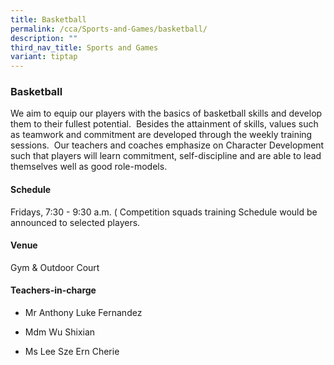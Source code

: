 ```yaml
---
title: Basketball
permalink: /cca/Sports-and-Games/basketball/
description: ""
third_nav_title: Sports and Games
variant: tiptap
---
```

<h3>Basketball</h3>
<p>We aim to equip our players with the basics of basketball skills and develop
them to their fullest potential.&nbsp; Besides the attainment of skills,
values such as teamwork and commitment are developed through the weekly
training sessions.&nbsp; Our teachers and coaches emphasize on Character
Development such that players will learn commitment, self-discipline and
are able to lead themselves well as good role-models.</p>
<h4>Schedule</h4>
<p>Fridays, 7:30 - 9:30 a.m. ( Competition squads training Schedule would
be announced to selected players.</p>
<h4>Venue</h4>
<p>Gym &amp; Outdoor Court</p>
<h4>Teachers-in-charge</h4>
<ul data-tight="true" class="tight">
<li>
<p>Mr Anthony Luke Fernandez</p>
</li>
<li>
<p>Mdm Wu Shixian</p>
</li>
<li>
<p>Ms Lee Sze Ern Cherie</p>
</li>
</ul>
<p></p>